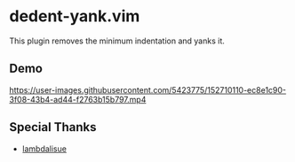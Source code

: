 # dedent-yank.vim

This plugin removes the minimum indentation and yanks it.

## Demo

https://user-images.githubusercontent.com/5423775/152710110-ec8e1c90-3f08-43b4-ad44-f2763b15b797.mp4

## Special Thanks

- [lambdalisue](https://github.com/lambdalisue)
